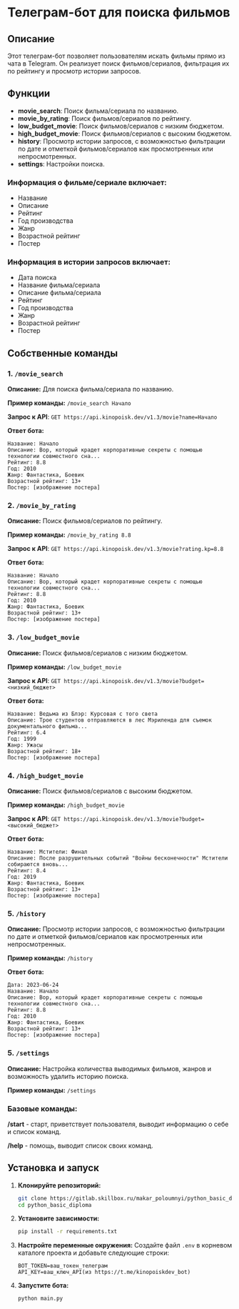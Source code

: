 # Телеграм-бот для поиска фильмов

## Описание

Этот телеграм-бот позволяет пользователям искать фильмы прямо из чата в Telegram.
Он реализует поиск фильмов/сериалов, фильтрация их по рейтингу и просмотр истории запросов.

## Функции

- **movie_search**: Поиск фильма/сериала по названию.
- **movie_by_rating**: Поиск фильмов/сериалов по рейтингу.
- **low_budget_movie**: Поиск фильмов/сериалов с низким бюджетом.
- **high_budget_movie**: Поиск фильмов/сериалов с высоким бюджетом.
- **history**: Просмотр истории запросов, 
с возможностью фильтрации по дате и отметкой фильмов/сериалов как просмотренных или непросмотренных.
- **settings**: Настройки поиска.

### Информация о фильме/сериале включает:

- Название
- Описание
- Рейтинг
- Год производства
- Жанр
- Возрастной рейтинг
- Постер

### Информация в истории запросов включает:

- Дата поиска
- Название фильма/сериала
- Описание фильма/сериала
- Рейтинг
- Год производства
- Жанр
- Возрастной рейтинг
- Постер

## Собственные команды

### 1. `/movie_search`

**Описание:** 
Для поиска фильма/сериала по названию.

**Пример команды:** 
`/movie_search Начало`

**Запрос к API**: 
`GET https://api.kinopoisk.dev/v1.3/movie?name=Начало`

**Ответ бота:**
```
Название: Начало
Описание: Вор, который крадет корпоративные секреты с помощью технологии совместного сна...
Рейтинг: 8.8
Год: 2010
Жанр: Фантастика, Боевик
Возрастной рейтинг: 13+
Постер: [изображение постера]
```

### 2. `/movie_by_rating`

**Описание:**
Поиск фильмов/сериалов по рейтингу.

**Пример команды:** 
`/movie_by_rating 8.8`

**Запрос к API**: 
`GET https://api.kinopoisk.dev/v1.3/movie?rating.kp=8.8`

**Ответ бота:**
```
Название: Начало
Описание: Вор, который крадет корпоративные секреты с помощью технологии совместного сна...
Рейтинг: 8.8
Год: 2010
Жанр: Фантастика, Боевик
Возрастной рейтинг: 13+
Постер: [изображение постера]
```

### 3. `/low_budget_movie`

**Описание:**
Поиск фильмов/сериалов с низким бюджетом.

**Пример команды:** 
`/low_budget_movie`

**Запрос к API**: 
`GET https://api.kinopoisk.dev/v1.3/movie?budget=<низкий_бюджет>`

**Ответ бота:**
```
Название: Ведьма из Блэр: Курсовая с того света
Описание: Трое студентов отправляются в лес Мэриленда для съемок документального фильма...
Рейтинг: 6.4
Год: 1999
Жанр: Ужасы
Возрастной рейтинг: 18+
Постер: [изображение постера]
```

### 4. `/high_budget_movie`

**Описание:** 
Поиск фильмов/сериалов с высоким  бюджетом.

**Пример команды:** 
`/high_budget_movie`

**Запрос к API**: 
`GET https://api.kinopoisk.dev/v1.3/movie?budget=<высокий_бюджет>`

**Ответ бота:**
```
Название: Мстители: Финал
Описание: После разрушительных событий "Войны бесконечности" Мстители собираются вновь...
Рейтинг: 8.4
Год: 2019
Жанр: Фантастика, Боевик
Возрастной рейтинг: 13+
Постер: [изображение постера]
```

### 5. `/history`

**Описание:** 
Просмотр истории запросов, с возможностью фильтрации по дате и
отметкой фильмов/сериалов как просмотренных или непросмотренных.

**Пример команды:** 
`/history`

**Ответ бота:**
```
Дата: 2023-06-24
Название: Начало
Описание: Вор, который крадет корпоративные секреты с помощью технологии совместного сна...
Рейтинг: 8.8
Год: 2010
Жанр: Фантастика, Боевик
Возрастной рейтинг: 13+
Постер: [изображение постера]
```

### 5. `/settings`

**Описание:** 
Настройка количества выводимых фильмов, жанров и возможность удалить историю поиска.

**Пример команды:** 
`/settings`

### Базовые команды:

**/start** - старт, приветствует пользователя, выводит информацию о себе и список команд.

**/help** - помощь, выводит список своих команд.

## Установка и запуск

1. **Клонируйте репозиторий:**
    ```sh
    git clone https://gitlab.skillbox.ru/makar_poloumnyi/python_basic_diploma
    cd python_basic_diploma
    ```

2. **Установите зависимости:**
    ```sh
    pip install -r requirements.txt
    ```

3. **Настройте переменные окружения:**
    Создайте файл `.env` в корневом каталоге проекта и добавьте следующие строки:
    ```
    BOT_TOKEN=ваш_токен_телеграм
    API_KEY=ваш_ключ_API(из https://t.me/kinopoiskdev_bot)
    ```

4. **Запустите бота:**
    ```sh
    python main.py
    ```


